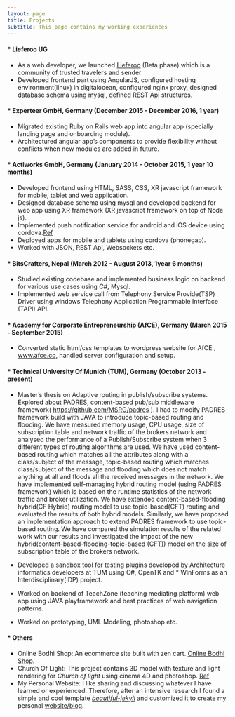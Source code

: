 ```yaml
---
layout: page
title: Projects
subtitle: This page contains my working experiences
---
```


#### * Lieferoo UG 

* As a web developer, we launched  [Lieferoo](http://lieferoo.me/en/) (Beta phase) which is a community of trusted travelers and sender
* Developed frontend part using AngularJS, configured  hosting environment(linux) in digitalocean, configured nginx proxy,
  designed database schema using mysql, defined REST Api structures.

#### * Experteer GmbH, Germany (December 2015 - December 2016, 1 year)

* Migrated existing  Ruby on Rails web app into angular app (specially landing page and onboarding module).
* Architectured angular app’s components  to provide flexibility without conflicts when new modules are added in future.

#### * Actiworks GmbH, Germany (January 2014 - October 2015, 1 year 10 months)

* Developed frontend using HTML, SASS, CSS, XR javascript framework for mobile, tablet and web application.
* Designed database schema using mysql and developed backend for web app using XR framework (XR javascript framework on top   of Node js).
* Implemented push notification service for android and iOS device using cordova.[Ref](https://github.com/jkasaudhan/PushNotificationUsingCordovaForAndroid)
* Deployed apps for mobile and tablets using cordova (phonegap).
* Worked with JSON, REST Api, Websockets etc.

#### * BitsCrafters, Nepal (March 2012 - August 2013,  1year 6 months)

* Studied existing codebase and implemented business logic on backend for various use cases using C#, Mysql.
* Implemented web service call from Telephony Service Provide(TSP) Driver using windows Telephony Application Programmable Interface (TAPI)  API.

#### * Academy for Corporate Entrepreneurship  (AfCE), Germany (March 2015 - September 2015)

* Converted static html/css templates to wordpress website for AfCE  , www.afce.co, handled server configuration and setup.

#### * Technical University Of Munich (TUM), Germany (October 2013 - present)

* Master’s thesis on Adaptive routing in publish/subscribe systems. Explored about PADRES, content-based pub/sub middleware framework( https://github.com/MSRG/padres ). I had to modify PADRES framework build with JAVA to introduce topic-based routing and flooding. We have measured memory usage, CPU usage, size of subscription table and network traffic of the brokers network and analysed the performance of a Publish/Subscribe system when 3 different types of routing algorithms are used. We have used content-based routing which matches all the attributes along with a class/subject of the message, topic-based routing which matches class/subject of the message and flooding which does not match anything at all and floods all the received messages in the network. We have implemented self-managing hybrid routing model (using PADRES framework) which is based on the runtime statistics of the network traffic and broker utilization. We have extended content-based-flooding hybrid(CF Hybrid) routing model to use topic-based(CFT) routing and evaluated the results of both hybrid models. Similarly, we have proposed an implementation approach to extend PADRES framework to use topic-based routing. We have compared the simulation results of the related work with our results and investigated the impact of the new hybrid(content-based-flooding-topic-based (CFT)) model on the size of subscription table of the brokers network.

* Developed a sandbox tool for testing plugins developed by Architecture informatics developers at TUM using C#, OpenTK and * WinForms as an Interdisciplinary(IDP) project.
* Worked on backend of TeachZone (teaching mediating platform)  web app using JAVA playframework and best practices of web navigation patterns. 
* Worked on  prototyping, UML Modeling, photoshop etc.

#### * Others
* Online Bodhi Shop: An ecommerce site built with zen cart. [Online Bodhi Shop](http://onlinebodhishop.com/).
* Church Of Light: This project contains 3D model with texture and light rendering for _Church of light_ using cinema 4D and photoshop. [Ref](https://github.com/jkasaudhan/Church-Of-Light-3D-Rendered-Model-2014-Cinema-4D)
* My Personal Website: I like sharing and discussing whatever I have learned or experienced. Therefore, after an intensive research I found a simple and cool template [_beautiful-jekyll_](https://github.com/daattali/beautiful-jekyll)  and customized it to create my personal [website/blog](https://jkasaudhan.github.io/). 

